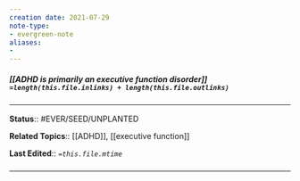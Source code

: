 ```yaml
---
creation date: 2021-07-29
note-type: 
- evergreen-note
aliases:
- 
---
```


##### [[ADHD is primarily an executive function disorder]] `=length(this.file.inlinks) + length(this.file.outlinks)`


### <hr class="footnote"/>

**Status**:: #EVER/SEED/UNPLANTED 

**Related Topics**::  [[ADHD]], [[executive function]]
	
**Last Edited**:: *`=this.file.mtime`*
	
### <hr class="references"/>
